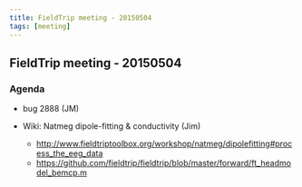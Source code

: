 ```yaml
---
title: FieldTrip meeting - 20150504
tags: [meeting]
---
```


## FieldTrip meeting - 20150504

### Agenda

- bug 2888 (JM)

- Wiki: Natmeg dipole-fitting & conductivity (Jim)
  - http://www.fieldtriptoolbox.org/workshop/natmeg/dipolefitting#process_the_eeg_data
  - https://github.com/fieldtrip/fieldtrip/blob/master/forward/ft_headmodel_bemcp.m
